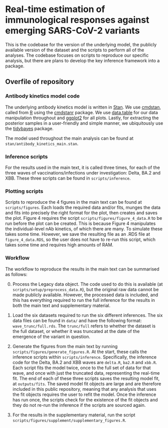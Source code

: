 # Real-time estimation of immunological responses against emerging SARS-CoV-2 variants

This is the codebase for the version of the underlying model, the publicly available version of the dataset and the
scripts to perform all of the analyses. The codebase focuses on scripts to reproduce our specific analysis, but there are plans to develop the key inference framework into a package.

## Overfile of repository

### Antibody kinetics model code
The underlying antibody kinetics model is written in [Stan](https://mc-stan.org/). We use [cmdstan](https://mc-stan.org/users/interfaces/cmdstan), called from [R](https://www.r-project.org/) using the [cmdstanr](https://mc-stan.org/cmdstanr/) package. We use [data.table](https://cran.r-project.org/web/packages/data.table/vignettes/datatable-intro.html) for our data manipulation throughout and [ggplot2](https://ggplot2.tidyverse.org/) for all plots. Lastly, for extracting the posterior samples in a user-friendly and simple manner, we ubiquitously use the [tidybayes](https://mjskay.github.io/tidybayes/) package.

The model used throughout the main analysis can be found at `stan/antibody_kinetics_main.stan`.

### Inference scripts
For the results used in the main text, it is called three times, for each of the three waves of vaccinations/infections under investigation: Delta, BA.2 and XBB. These three scripts can be found in `scripts/inference`.

### Plotting scripts
Scripts to reproduce the 4 figures in the main text can be found at `scripts/figures`. Each loads the required data and/or fits, munges the data and fits into precisely the right format for the plot, then creates and saves the plot. Figure 4 requires the script `scripts/figures/figure_4_data.R` to be run before the plot can be created. This is because Figure 4 manipulates the individual-level nAb kinetics, of which there are many. To simulate these takes some time. However, we save the resulting file as an .RDS file at `figure_4_data.RDS`, so the user does not have to re-run this script, which takes some time and requires high amounts of RAM.  

### Workflow

The workflow to reproduce the results in the main text can be summarised as follows:

0. Process the Legacy data object. The code used to do this is available (at `scripts/setup/preprocess_data.R`), but the original raw data cannot be made publicly available. However, the processed data is included, and this has everything required to run the full inference for the results in both the main text and supplementary material.

1. Load the six datasets required to run the six different inferences. The six data files can be found in `data/` and have the following format: `wave_trunc/full.rds`. The `trunc/full` refers to whether the dataset is the full dataset, or whether it was truncated at the date of the emergence of the variant in question. 

2. Generate the figures from the main text by running `scripts/figures/generate_figures.R`. At the start, these calls the inference scripts within `scripts/inference`. Specifically, the inference code for the Delta, BA.2 and XBB waves are `delta.R`, `ba2.R` and `xbb.R`. Each script fits the model twice, once to the full set of data for that wave, and once with just the truncated data, representing the real-time fit. The end of each of these three scripts saves the resulting model fit, at `outputs/fits`. The saved model fit objects are large and are therefore included in this public repository, meaning that any analysis that uses the fit objects requires the user to refit the model. Once the inference has run once, the scripts check for the existence of the fit objects and they do not re-run the inference if the scripts are sourced again.

3. For the results in the supplementary material, run the script `scripts/figures/supplement/supplementary_figures.R`. 